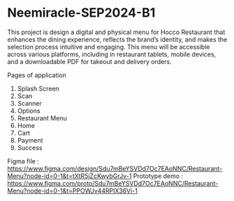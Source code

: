 # Neemiracle-SEP2024-B1
This project is design a digital and physical menu for Hocco Restaurant that enhances the dining experience, reflects the brand’s identity, and makes the selection process intuitive and engaging.
This menu will be accessible across various platforms, including in restaurant tablets, mobile devices, and a downloadable PDF for takeout and delivery orders.

Pages of application
1. Splash Screen
2. Scan
3. Scanner
4. Options
5. Restaurant Menu
6. Home
7. Cart
8. Payment
9. Success

Figma file : https://www.figma.com/design/Sdu7mBeYSVDd7Oc7EAoNNC/Restaurant-Menu?node-id=0-1&t=tXtR5jZcKwybGrJv-1
Prototype demo : https://www.figma.com/proto/Sdu7mBeYSVDd7Oc7EAoNNC/Restaurant-Menu?node-id=0-1&t=PPOWJv44RPlX36Vi-1
